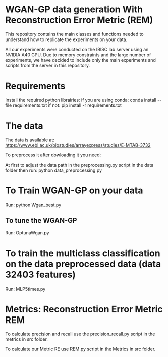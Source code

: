 # WGAN-GP data generation With Reconstruction Error Metric (REM)
This repository contains the main classes and functions needed to understand how to replicate the experiments on your data.

All our experiments were conducted on the IBISC lab server using an NVIDIA A40 GPU. Due to memory constraints and the large number of experiments, we have decided to include only the main experiments and scripts from the server in this repository.

# Requirements
Install the required python librairies:
if you are using conda: conda install --file requirements.txt
if not: pip install -r requirements.txt

# The data
The data is available at:
https://www.ebi.ac.uk/biostudies/arrayexpress/studies/E-MTAB-3732

To preprocess it after dowloading it you need:

At first to adjust the data path in the preprocessing.py script in the data folder then run: python data_preprocessing.py 

# To Train WGAN-GP on your data
Run: python Wgan_best.py

## To tune the WGAN-GP 
Run: OptunaWgan.py

# To train the multiclass classification on the data preprocessed data (data 32403 features)
Run: MLP5times.py

# Metrics: Reconstruction Error Metric REM
To calculate precision and recall use the precision_recall.py script in the metrics in src folder.

To calculate our Metric RE use REM.py script in the Metrics in src folder.
